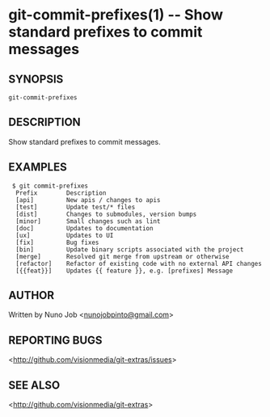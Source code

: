 git-commit-prefixes(1) -- Show standard prefixes to commit messages
====================================================================

## SYNOPSIS

`git-commit-prefixes`

## DESCRIPTION

  Show standard prefixes to commit messages.

## EXAMPLES

     $ git commit-prefixes
      Prefix        Description
      [api]         New apis / changes to apis
      [test]        Update test/* files
      [dist]        Changes to submodules, version bumps
      [minor]       Small changes such as lint
      [doc]         Updates to documentation
      [ux]          Updates to UI
      [fix]         Bug fixes
      [bin]         Update binary scripts associated with the project
      [merge]       Resolved git merge from upstream or otherwise
      [refactor]    Refactor of existing code with no external API changes
      [{{feat}}]    Updates {{ feature }}, e.g. [prefixes] Message

## AUTHOR

Written by Nuno Job &lt;<nunojobpinto@gmail.com>&gt;

## REPORTING BUGS

&lt;<http://github.com/visionmedia/git-extras/issues>&gt;

## SEE ALSO

&lt;<http://github.com/visionmedia/git-extras>&gt;
